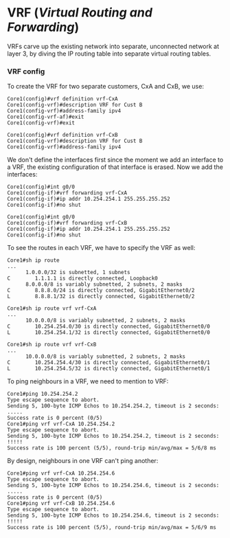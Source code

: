 # VRF (_Virtual Routing and Forwarding_)
VRFs carve up the existing network into separate, unconnected network at layer 3, by diving the IP routing table into separate virtual routing tables.

### VRF config
To create the VRF for two separate customers, CxA and CxB, we use:
```
Core1(config)#vrf definition vrf-CxA
Core1(config-vrf)#description VRF for Cust B
Core1(config-vrf)#address-family ipv4
Core1(config-vrf-af)#exit
Core1(config-vrf)#exit

Core1(config)#vrf definition vrf-CxB
Core1(config-vrf)#description VRF for Cust B
Core1(config-vrf)#address-family ipv4
```

We don't define the interfaces first since the moment we add an interface to a VRF, the existing configuration of that interface is erased. Now we add the interfaces:
```
Core1(config)#int g0/0
Core1(config-if)#vrf forwarding vrf-CxA
Core1(config-if)#ip addr 10.254.254.1 255.255.255.252
Core1(config-if)#no shut

Core1(config)#int g0/0
Core1(config-if)#vrf forwarding vrf-CxB
Core1(config-if)#ip addr 10.254.254.1 255.255.255.252
Core1(config-if)#no shut
```

To see the routes in each VRF, we have to specify the VRF as well:
```
Core1#sh ip route
...
      1.0.0.0/32 is subnetted, 1 subnets
C        1.1.1.1 is directly connected, Loopback0
      8.0.0.0/8 is variably subnetted, 2 subnets, 2 masks
C        8.8.8.0/24 is directly connected, GigabitEthernet0/2
L        8.8.8.1/32 is directly connected, GigabitEthernet0/2

Core1#sh ip route vrf vrf-CxA
...
      10.0.0.0/8 is variably subnetted, 2 subnets, 2 masks
C        10.254.254.0/30 is directly connected, GigabitEthernet0/0
L        10.254.254.1/32 is directly connected, GigabitEthernet0/0

Core1#sh ip route vrf vrf-CxB
...
      10.0.0.0/8 is variably subnetted, 2 subnets, 2 masks
C        10.254.254.4/30 is directly connected, GigabitEthernet0/1
L        10.254.254.5/32 is directly connected, GigabitEthernet0/1
```

To ping neighbours in a VRF, we need to mention to VRF:
```
Core1#ping 10.254.254.2
Type escape sequence to abort.
Sending 5, 100-byte ICMP Echos to 10.254.254.2, timeout is 2 seconds:
.....
Success rate is 0 percent (0/5)
Core1#ping vrf vrf-CxA 10.254.254.2
Type escape sequence to abort.
Sending 5, 100-byte ICMP Echos to 10.254.254.2, timeout is 2 seconds:
!!!!!
Success rate is 100 percent (5/5), round-trip min/avg/max = 5/6/8 ms
```

By design, neighbours in one VRF can't ping another:
```
Core1#ping vrf vrf-CxA 10.254.254.6
Type escape sequence to abort.
Sending 5, 100-byte ICMP Echos to 10.254.254.6, timeout is 2 seconds:
.....
Success rate is 0 percent (0/5)
Core1#ping vrf vrf-CxB 10.254.254.6
Type escape sequence to abort.
Sending 5, 100-byte ICMP Echos to 10.254.254.6, timeout is 2 seconds:
!!!!!
Success rate is 100 percent (5/5), round-trip min/avg/max = 5/6/9 ms
```
